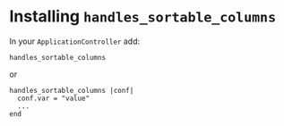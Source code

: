 
Installing `handles_sortable_columns`
=====================================

In your `ApplicationController` add:

    handles_sortable_columns

or

    handles_sortable_columns |conf|
      conf.var = "value"
      ...
    end
